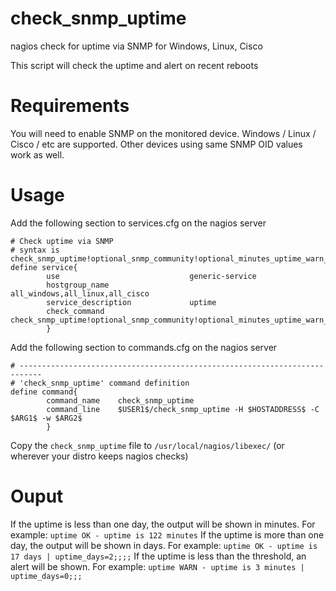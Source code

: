 # check_snmp_uptime
nagios check for uptime via SNMP for Windows, Linux, Cisco 

This script will check the uptime and alert on recent reboots

# Requirements
You will need to enable SNMP on the monitored device.  Windows / Linux / Cisco / etc are supported.  Other devices using same SNMP OID values work as well.

# Usage
Add the following section to services.cfg on the nagios server
```
# Check uptime via SNMP
# syntax is check_snmp_uptime!optional_snmp_community!optional_minutes_uptime_warn_threshold
define service{
        use                             generic-service
        hostgroup_name                  all_windows,all_linux,all_cisco
        service_description             uptime
        check_command                   check_snmp_uptime!optional_snmp_community!optional_minutes_uptime_warn_threshold
        }
```

Add the following section to commands.cfg on the nagios server
```
# ---------------------------------------------------------------------------
# 'check_snmp_uptime' command definition
define command{
        command_name    check_snmp_uptime
        command_line    $USER1$/check_snmp_uptime -H $HOSTADDRESS$ -C $ARG1$ -w $ARG2$
        }
```

Copy the `check_snmp_uptime` file to `/usr/local/nagios/libexec/` (or wherever your distro keeps nagios checks)

# Ouput
If the uptime is less than one day, the output will be shown in minutes.  For example:
```uptime OK - uptime is 122 minutes```
If the uptime is more than one day, the output will be shown in days.  For example:
```uptime OK - uptime is 17 days | uptime_days=2;;;;```
If the uptime is less than the threshold, an alert will be shown.  For example:
```uptime WARN - uptime is 3 minutes | uptime_days=0;;;```

